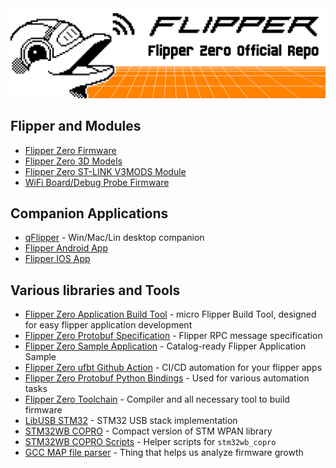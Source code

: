 <picture>
    <source media="(prefers-color-scheme: dark)" srcset="/profile/dark_theme_banner.png">
    <source media="(prefers-color-scheme: light)" srcset="/profile/light_theme_banner.png">
    <img
        alt="A pixel art of a Dophin with text: Flipper Devices"
        src="/profile/light_theme_banner.png">
</picture>

## Flipper and Modules

- [Flipper Zero Firmware](https://github.com/flipperdevices/flipperzero-firmware)
- [Flipper Zero 3D Models](https://github.com/flipperdevices/flipperzero-3d-models)
- [Flipper Zero ST-LINK V3MODS Module](https://github.com/flipperdevices/flipperzero-devboard-stlinkv3)
- [WiFi Board/Debug Probe Firmware](https://github.com/flipperdevices/blackmagic-esp32-s2)

## Companion Applications

- [qFlipper](https://github.com/flipperdevices/qFlipper) - Win/Mac/Lin desktop companion
- [Flipper Android App](https://github.com/flipperdevices/Flipper-Android-App)
- [Flipper IOS App](https://github.com/flipperdevices/Flipper-iOS-App)

## Various libraries and Tools

- [Flipper Zero Application Build Tool](https://github.com/flipperdevices/flipperzero-ufbt) - micro Flipper Build Tool, designed for easy flipper application development
- [Flipper Zero Protobuf Specification](https://github.com/flipperdevices/flipperzero-protobuf) - Flipper RPC message specification
- [Flipper Zero Sample Application](https://github.com/flipperdevices/flipperzero-catalog-sample-app) - Catalog-ready Flipper Application Sample
- [Flipper Zero ufbt Github Action](https://github.com/flipperdevices/flipperzero-ufbt-action) - CI/CD automation for your flipper apps
- [Flipper Zero Protobuf Python Bindings](https://github.com/flipperdevices/flipperzero_protobuf_py) - Used for various automation tasks
- [Flipper Zero Toolchain](https://github.com/flipperdevices/flipperzero-toolchain) - Compiler and all necessary tool to build firmware
- [LibUSB STM32](https://github.com/flipperdevices/libusb_stm32) - STM32 USB stack implementation
- [STM32WB COPRO](https://github.com/flipperdevices/stm32wb_copro) - Compact version of STM WPAN library
- [STM32WB COPRO Scripts](https://github.com/flipperdevices/stm32wb_copro_scripts) - Helper scripts for `stm32wb_copro`
- [GCC MAP file parser](https://github.com/flipperdevices/map-gcc-parser-python) - Thing that helps us analyze firmware growth
